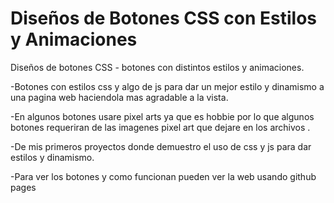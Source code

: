 # Diseños de Botones CSS con Estilos y Animaciones 
Diseños de botones CSS - botones con distintos estilos y animaciones.

-Botones con estilos css y algo de js para dar un mejor estilo y dinamismo a una pagina web haciendola mas agradable a la vista.

-En algunos botones usare pixel arts ya que es hobbie por lo que algunos botones requeriran de las imagenes pixel art que dejare en los archivos .

-De mis primeros proyectos donde demuestro el uso de css y js para dar estilos y dinamismo.

-Para ver los botones y como funcionan pueden ver la web usando github pages